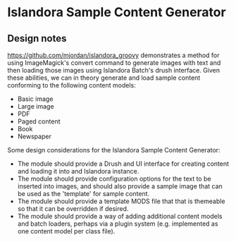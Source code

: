 # Islandora Sample Content Generator

## Design notes

https://github.com/mjordan/islandora_groovy demonstrates a method for using ImageMagick's convert command to generate images with text and then loading those images using Islandora Batch's drush interface. Given these abilities, we can in theory generate and load sample content conforming to the following content models:

* Basic image
* Large image
* PDF
* Paged content
* Book
* Newspaper

Some design considerations for the Islandora Sample Content Generator:

* The module should provide a Drush and UI interface for creating content and loading it into and Islandora instance.
* The module should provide configuration options for the text to be inserted into images, and should also provide a sample image that can be used as the 'template' for sample content.
* The module should provide a template MODS file that that is themeable so that it can be overridden if desired.
* The module should provide a way of adding additional content models and batch loaders, perhaps via a plugin system (e.g. implemented as one content model per class file).
